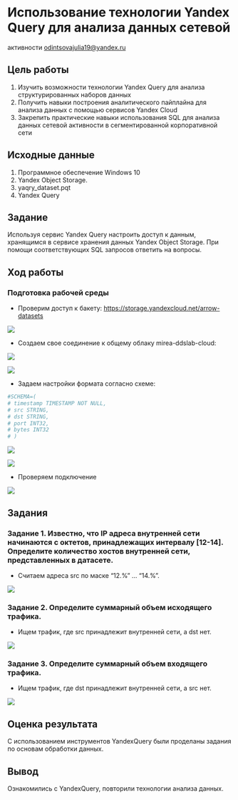 # Использование технологии Yandex Query для анализа данных сетевой
активности
odintsovajulia19@yandex.ru

## Цель работы

1.  Изучить возможности технологии Yandex Query для анализа
    структурированных наборов данных
2.  Получить навыки построения аналитического пайплайна для анализа
    данных с помощью сервисов Yandex Cloud
3.  Закрепить практические навыки использования SQL для анализа данных
    сетевой активности в сегментированной корпоративной сети

## Исходные данные

1.  Программное обеспечение Windows 10
2.  Yandex Object Storage.
3.  yaqry_dataset.pqt
4.  Yandex Query

## Задание

Используя сервис Yandex Query настроить доступ к данным, хранящимся в
сервисе хранения данных Yandex Object Storage. При помощи
соответствующих SQL запросов ответить на вопросы.

## Ход работы

### Подготовка рабочей среды

-   Проверим доступ к бакету:
    https://storage.yandexcloud.net/arrow-datasets

![](img/1.jpeg)

-   Создаем свое соединение к общему облаку mirea-ddslab-cloud:

![](img/2.jpeg)

![](img/3.jpeg)

-   Задаем настройки формата согласно схеме:

``` r
#SCHEMA=(
# timestamp TIMESTAMP NOT NULL,
# src STRING,
# dst STRING,
# port INT32,
# bytes INT32
# )
```

![](img/4.jpeg)

![](img/5.jpeg)

-   Проверяем подключение

![](img/6.jpeg)

## Задания

### Задание 1. Известно, что IP адреса внутренней сети начинаются с октетов, принадлежащих интервалу \[12-14\]. Определите количество хостов внутренней сети, представленных в датасете.

-   Считаем адреса src по маске “12.%” … “14.%”.

![](img/7.jpeg)

### Задание 2. Определите суммарный объем исходящего трафика.

-   Ищем трафик, где src принадлежит внутренней сети, а dst нет.

![](img/8.jpeg)

### Задание 3. Определите суммарный объем входящего трафика.

-   Ищем трафик, где dst принадлежит внутренней сети, а src нет.

![](img/9.jpeg)

## Оценка результата

С использованием инструментов YandexQuery были проделаны задания по
основам обработки данных.

## Вывод

Ознакомились с YandexQuery, повторили технологии анализа данных.
